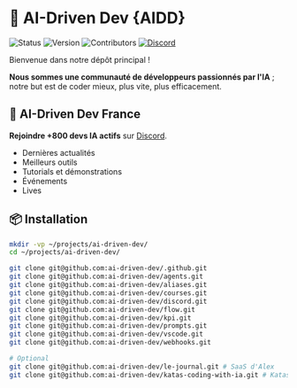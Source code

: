 
# 🌟 AI-Driven Dev {AIDD}

![Status](https://img.shields.io/badge/statut-actif-brightgreen)
![Version](https://img.shields.io/badge/version-2.0.0-blue)
![Contributors](https://img.shields.io/badge/contributors-welcome-orange)
[![Discord](https://img.shields.io/discord/1173363373115723796?color=7289da&label=discord&logo=discord&logoColor=white)](https://bit.ly/alexsoyes-discord)

Bienvenue dans notre dépôt principal !

**Nous sommes une communauté de développeurs passionnés par l'IA** ; notre but est de coder mieux, plus vite, plus efficacement.

## 🎉 AI-Driven Dev France

 **Rejoindre +800 devs IA actifs** sur [Discord](https://bit.ly/alexsoyes-discord).  

- Dernières actualités
- Meilleurs outils
- Tutorials et démonstrations
- Événements
- Lives

## 📦 Installation

```bash
mkdir -vp ~/projects/ai-driven-dev/
cd ~/projects/ai-driven-dev/

git clone git@github.com:ai-driven-dev/.github.git
git clone git@github.com:ai-driven-dev/agents.git
git clone git@github.com:ai-driven-dev/aliases.git
git clone git@github.com:ai-driven-dev/courses.git
git clone git@github.com:ai-driven-dev/discord.git
git clone git@github.com:ai-driven-dev/flow.git
git clone git@github.com:ai-driven-dev/kpi.git
git clone git@github.com:ai-driven-dev/prompts.git
git clone git@github.com:ai-driven-dev/vscode.git
git clone git@github.com:ai-driven-dev/webhooks.git

# Optional
git clone git@github.com:ai-driven-dev/le-journal.git # SaaS d'Alex
git clone git@github.com:ai-driven-dev/katas-coding-with-ia.git # Katas de Manu
```
